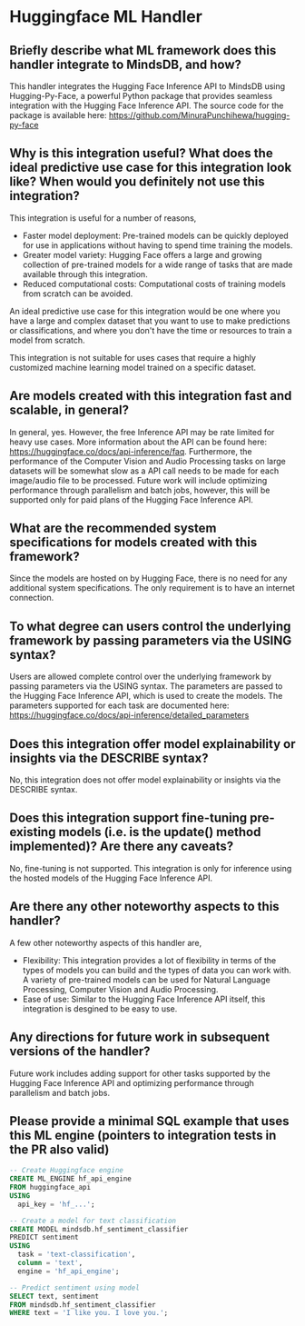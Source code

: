 # Huggingface ML Handler

## Briefly describe what ML framework does this handler integrate to MindsDB, and how?
This handler integrates the Hugging Face Inference API to MindsDB using Hugging-Py-Face, a powerful Python package that provides seamless integration with the Hugging Face Inference API. The source code for the package is available here: https://github.com/MinuraPunchihewa/hugging-py-face

## Why is this integration useful? What does the ideal predictive use case for this integration look like? When would you definitely not use this integration?
This integration is useful for a number of reasons,
- Faster model deployment: Pre-trained models can be quickly deployed for use in applications without having to spend time training the models.
- Greater model variety: Hugging Face offers a large and growing collection of pre-trained models for a wide range of tasks that are made available through this integration.
- Reduced computational costs: Computational costs of training models from scratch can be avoided.

An ideal predictive use case for this integration would be one where you have a large and complex dataset that you want to use to make predictions or classifications, and where you don't have the time or resources to train a model from scratch.

This integration is not suitable for uses cases that require a highly customized machine learning model trained on a specific dataset.

## Are models created with this integration fast and scalable, in general?
In general, yes. However, the free Inference API may be rate limited for heavy use cases. More information about the API can be found here: https://huggingface.co/docs/api-inference/faq. Furthermore, the performance of the Computer Vision and Audio Processing tasks on large datasets will be somewhat slow as a API call needs to be made for each image/audio file to be processed. Future work will include optimizing performance through parallelism and batch jobs, however, this will be supported only for paid plans of the Hugging Face Inference API.

## What are the recommended system specifications for models created with this framework?
Since the models are hosted on by Hugging Face, there is no need for any additional system specifications. The only requirement is to have an internet connection.

## To what degree can users control the underlying framework by passing parameters via the USING syntax?
Users are allowed complete control over the underlying framework by passing parameters via the USING syntax. The parameters are passed to the Hugging Face Inference API, which is used to create the models. The parameters supported for each task are documented here: https://huggingface.co/docs/api-inference/detailed_parameters

## Does this integration offer model explainability or insights via the DESCRIBE syntax?
No, this integration does not offer model explainability or insights via the DESCRIBE syntax.

## Does this integration support fine-tuning pre-existing models (i.e. is the update() method implemented)? Are there any caveats?
No, fine-tuning is not supported. This integration is only for inference using the hosted models of the Hugging Face Inference API.

## Are there any other noteworthy aspects to this handler?
A few other noteworthy aspects of this handler are,
- Flexibility: This integration provides a lot of flexibility in terms of the types of models you can build and the types of data you can work with. A variety of pre-trained models can be used for Natural Language Processing, Computer Vision and Audio Processing.
- Ease of use: Similar to the Hugging Face Inference API itself, this integration is desgined to be easy to use.

## Any directions for future work in subsequent versions of the handler?
Future work includes adding support for other tasks supported by the Hugging Face Inference API and optimizing performance through parallelism and batch jobs.

## Please provide a minimal SQL example that uses this ML engine (pointers to integration tests in the PR also valid)
```sql
-- Create Huggingface engine
CREATE ML_ENGINE hf_api_engine
FROM huggingface_api
USING
  api_key = 'hf_...';

-- Create a model for text classification
CREATE MODEL mindsdb.hf_sentiment_classifier
PREDICT sentiment
USING
  task = 'text-classification',
  column = 'text',
  engine = 'hf_api_engine';

-- Predict sentiment using model
SELECT text, sentiment
FROM mindsdb.hf_sentiment_classifier
WHERE text = 'I like you. I love you.';
```
